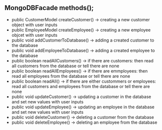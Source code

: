 ## MongoDBFacade methods();
+ public CustomerModel createCustomer() -> creating a new customer object with user inputs
+ public EmployeeModel createEmployee() -> creating a new employee objcet with user inputs
+ public void addCustomerToDatabase() -> adding a created customer to the database
+ public void addEmployeeToDatabase() -> adding a created employee to the database
+ public boolean readAllCustomers() -> if there are customers: then read all customers from the database or tell there are none
+ public boolean readAllEmployees() -> if there are emmployees: then read all employees from the database or tell there are none
+ public boolean readAll() -> if there are either custommers or employees: read all customers and employees from the database or tell there are none
+ public void updateCustomer() -> updating a customer in the database and set new values with user inputs
+ public void updateEmployee() -> updating an employee in the database and set new values with user inputs
+ public void deleteCustomer() -> deleting a customer from the database 
+ public void deleteEmployee() -> deleting an employee from the database
